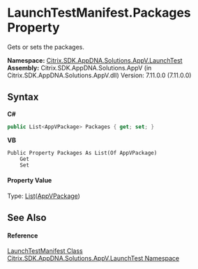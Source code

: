 # LaunchTestManifest.Packages Property 
 

Gets or sets the packages.

**Namespace:**&nbsp;<a href="1de40075-1010-0808-3567-acd27ac2a697">Citrix.SDK.AppDNA.Solutions.AppV.LaunchTest</a><br />**Assembly:**&nbsp;Citrix.SDK.AppDNA.Solutions.AppV (in Citrix.SDK.AppDNA.Solutions.AppV.dll) Version: 7.11.0.0 (7.11.0.0)

## Syntax

**C#**
```csharp
public List<AppVPackage> Packages { get; set; }
```

**VB**
```vbnet
Public Property Packages As List(Of AppVPackage)
	Get
	Set
```


#### Property Value
Type: <a href="http://msdn2.microsoft.com/en-us/library/6sh2ey19" target="_blank">List</a>(<a href="ae967444-6d68-861b-18ee-bf83da3a756e">AppVPackage</a>)

## See Also


#### Reference
<a href="b34a397a-f8af-d1dd-f86d-9b0238c2abdf">LaunchTestManifest Class</a><br /><a href="1de40075-1010-0808-3567-acd27ac2a697">Citrix.SDK.AppDNA.Solutions.AppV.LaunchTest Namespace</a><br />